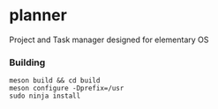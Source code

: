 # planner
Project and Task manager designed for elementary OS

### Building

```
meson build && cd build
meson configure -Dprefix=/usr
sudo ninja install
```
